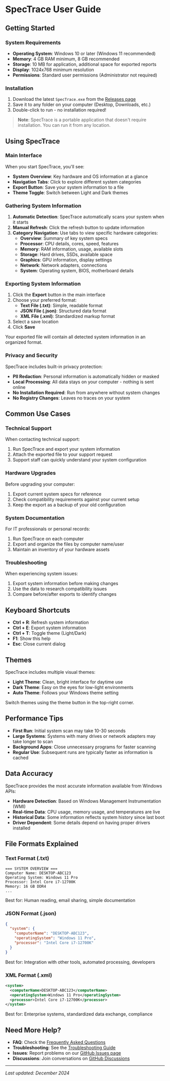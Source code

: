 # SpecTrace User Guide

## Getting Started

### System Requirements
- **Operating System**: Windows 10 or later (Windows 11 recommended)
- **Memory**: 4 GB RAM minimum, 8 GB recommended
- **Storage**: 10 MB for application, additional space for exported reports
- **Display**: 1024x768 minimum resolution
- **Permissions**: Standard user permissions (Administrator not required)

### Installation
1. Download the latest `SpecTrace.exe` from the [Releases page](../../releases)
2. Save it to any folder on your computer (Desktop, Downloads, etc.)
3. Double-click to run - no installation required!

> **Note**: SpecTrace is a portable application that doesn't require installation. You can run it from any location.

## Using SpecTrace

### Main Interface

When you start SpecTrace, you'll see:
- **System Overview**: Key hardware and OS information at a glance
- **Navigation Tabs**: Click to explore different system categories
- **Export Button**: Save your system information to a file
- **Theme Toggle**: Switch between Light and Dark themes

### Gathering System Information

1. **Automatic Detection**: SpecTrace automatically scans your system when it starts
2. **Manual Refresh**: Click the refresh button to update information
3. **Category Navigation**: Use tabs to view specific hardware categories:
   - **Overview**: Summary of key system specs
   - **Processor**: CPU details, cores, speed, features
   - **Memory**: RAM information, usage, available slots
   - **Storage**: Hard drives, SSDs, available space
   - **Graphics**: GPU information, display settings
   - **Network**: Network adapters, connections
   - **System**: Operating system, BIOS, motherboard details

### Exporting System Information

1. Click the **Export** button in the main interface
2. Choose your preferred format:
   - **Text File (.txt)**: Simple, readable format
   - **JSON File (.json)**: Structured data format
   - **XML File (.xml)**: Standardized markup format
3. Select a save location
4. Click **Save**

Your exported file will contain all detected system information in an organized format.

### Privacy and Security

SpecTrace includes built-in privacy protection:
- **PII Redaction**: Personal information is automatically hidden or masked
- **Local Processing**: All data stays on your computer - nothing is sent online
- **No Installation Required**: Run from anywhere without system changes
- **No Registry Changes**: Leaves no traces on your system

## Common Use Cases

### Technical Support
When contacting technical support:
1. Run SpecTrace and export your system information
2. Attach the exported file to your support request
3. Support staff can quickly understand your system configuration

### Hardware Upgrades
Before upgrading your computer:
1. Export current system specs for reference
2. Check compatibility requirements against your current setup
3. Keep the export as a backup of your old configuration

### System Documentation
For IT professionals or personal records:
1. Run SpecTrace on each computer
2. Export and organize the files by computer name/user
3. Maintain an inventory of your hardware assets

### Troubleshooting
When experiencing system issues:
1. Export system information before making changes
2. Use the data to research compatibility issues
3. Compare before/after exports to identify changes

## Keyboard Shortcuts

- **Ctrl + R**: Refresh system information
- **Ctrl + E**: Export system information
- **Ctrl + T**: Toggle theme (Light/Dark)
- **F1**: Show this help
- **Esc**: Close current dialog

## Themes

SpecTrace includes multiple visual themes:
- **Light Theme**: Clean, bright interface for daytime use
- **Dark Theme**: Easy on the eyes for low-light environments
- **Auto Theme**: Follows your Windows theme setting

Switch themes using the theme button in the top-right corner.

## Performance Tips

- **First Run**: Initial system scan may take 10-30 seconds
- **Large Systems**: Systems with many drives or network adapters may take longer to scan
- **Background Apps**: Close unnecessary programs for faster scanning
- **Regular Use**: Subsequent runs are typically faster as information is cached

## Data Accuracy

SpecTrace provides the most accurate information available from Windows APIs:
- **Hardware Detection**: Based on Windows Management Instrumentation (WMI)
- **Real-time Data**: CPU usage, memory usage, and temperatures are live
- **Historical Data**: Some information reflects system history since last boot
- **Driver Dependent**: Some details depend on having proper drivers installed

## File Formats Explained

### Text Format (.txt)
```
=== SYSTEM OVERVIEW ===
Computer Name: DESKTOP-ABC123
Operating System: Windows 11 Pro
Processor: Intel Core i7-12700K
Memory: 16 GB DDR4
...
```
Best for: Human reading, email sharing, simple documentation

### JSON Format (.json)
```json
{
  "system": {
    "computerName": "DESKTOP-ABC123",
    "operatingSystem": "Windows 11 Pro",
    "processor": "Intel Core i7-12700K"
  }
}
```
Best for: Integration with other tools, automated processing, developers

### XML Format (.xml)
```xml
<system>
  <computerName>DESKTOP-ABC123</computerName>
  <operatingSystem>Windows 11 Pro</operatingSystem>
  <processor>Intel Core i7-12700K</processor>
</system>
```
Best for: Enterprise systems, standardized data exchange, compliance

## Need More Help?

- **FAQ**: Check the [Frequently Asked Questions](FAQ.md)
- **Troubleshooting**: See the [Troubleshooting Guide](TROUBLESHOOTING.md)
- **Issues**: Report problems on our [GitHub Issues page](../../issues)
- **Discussions**: Join conversations on [GitHub Discussions](../../discussions)

---

*Last updated: December 2024*